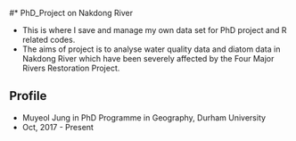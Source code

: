 #* PhD_Project on Nakdong River

* This is where I save and manage my own data set for PhD project and R related codes.
* The aims of project is to analyse water quality data and diatom data in Nakdong River which have been severely affected by the Four Major Rivers Restoration Project.


## Profile

* Muyeol Jung in PhD Programme in Geography, Durham University
* Oct, 2017 - Present
